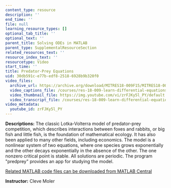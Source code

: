 ```yaml
---
content_type: resource
description: ''
end_time: ''
file: null
learning_resource_types: []
optional_tab_title: ''
optional_text: ''
parent_title: Solving ODEs in MATLAB
parent_type: SupplementalResourceSection
related_resources_text: ''
resource_index_text: ''
resourcetype: Video
start_time: ''
title: Predator-Prey Equations
uid: 30db591c-e77b-edf8-2518-6928b9b320f0
video_files:
  archive_url: https://archive.org/download/MITRES18-009F15/MITRES18-009F15_odes_11_300k.mp4
  video_captions_file: /courses/res-18-009-learn-differential-equations-up-close-with-gilbert-strang-and-cleve-moler-fall-2015/4e984ab6fa4c53679e17d7e71e8ddcfe_zrFJKy5l_PY.vtt
  video_thumbnail_file: https://img.youtube.com/vi/zrFJKy5l_PY/default.jpg
  video_transcript_file: /courses/res-18-009-learn-differential-equations-up-close-with-gilbert-strang-and-cleve-moler-fall-2015/45894e43bf911cb78a425116802740c0_zrFJKy5l_PY.pdf
video_metadata:
  youtube_id: zrFJKy5l_PY
---
```


**Descriptions:** The classic Lotka-Volterra model of predator-prey competition, which describes interactions between foxes and rabbits, or big fish and little fish, is the foundation of mathematical ecology. It has also been applied to many other fields, including economics. The model is a nonlinear system of two equations, where one species grows exponentially and the other decays exponentially in the absence of the other. The one nonzero critical point is stable. All solutions are periodic. The program "predprey" provides an app for studying the model.

[Related MATLAB code files can be downloaded from MATLAB Central](http://www.mathworks.com/matlabcentral/fileexchange/54611)

**Instructor:** Cleve Moler

